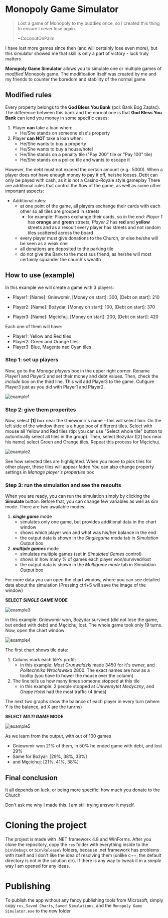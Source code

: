 # Monopoly Game Simulator
> Lost a game of Monopoly to my buddies once, so I created this thing to ensure I never lose again.
> 
> ~CoconutOnPalm

I have lost more games since then (and will certainly lose even more), but this simulator showed me that skill is only a part of victory - luck truly matters

**Monopoly Game Simulator** allows you to simulate one or multiple games of *modified* Monopoly game. The modification itself was created by me and my friends to counter the boredom and stability of the normal game

## Modified rules
Every property belongs to the **God Bless You Bank** (pol: Bank Bóg Zapłać). The difference between this bank and the normal one is that **God Bless You Bank** can lend you money in some specific cases:
1. Player **can** take a loan when:
   - He/She stands on someone else's property
2. Player **can NOT** take a loan when:
   - He/She wants to buy a property
   - He/She wants to buy a house/hotel
   - He/She stands on a penalty tile ("Pay 200" tile or "Pay 100" tile)
   - He/She stands on a police tile and wants to escape it

However, the debt must not exceed the certain amount (e.g.: 5000). When a player does not have enough money to pay it off, he/she looses. Debt can only be payed with cash, as it is not a Casino-Royale style gameplay
There are additional rules that control the flow of the game, as well as some other important aspects:
- Additional rules:
  - at one point of the game, all players exchange their cards with each other so all tiles are grouped in streets
    - for example: Players exchange their cards, so in the end: *Player 1* has **orange** and **green** streets, *Player 2* has **red** and **yellow** streets and as a resoult every player has streets and not random tiles scattered across the board
  - every player must give donations to the Church, or else he/she will be seen as a weak one
  - all donations are deposited to the parking tile
  - do not give the Bank to the most sus friend, as he/she will most certainly squander the church's wealth
 
## How to use (example)
In this example we will create a game with 3 players:
- Player1: [Name]: Gniewomir, [Money on start]: 300, [Debt on start]: 210

- Player2: [Name]: Bożydar,   [Money on start]: 100, [Debt on start]: 370
- Player3: [Name]: Męcichuj,  [Money on start]: 200, [Debt on start]: 420

Each one of them will have:
- Player1: Yellow and Red tiles
- Player2: Green and Orange tiles
- Player3: Blue, Magenta nad Cyan tiles

### Step 1: set up players
Now, go to the *Manage players* box in the upper right corner. Rename Player1 and Player2 and set their money and debt values. Then, check the *include* box on the third line. This will add Player3 to the game. Cufigure Player3 just as you did with Player1 and Player2. 

![example1](https://github.com/CoconutOnPalm/Monopoly-Game-Simulator/assets/62422875/748df19a-3594-42f9-8984-e3b8740840e6)

### Step 2: give them properites
Now, select **[1]** box near the Gniewomir's name - this will select him. On the left side of the window there is a huge box of different tiles. Select with mouse all Yellow and Red tiles (tip: you can use "Select whole tile" button to automtically select all tiles in the group). Then, select Bożydar ([2] box near his name) select Green and Orange tiles. Repeat this process for Męcichuj. 

![example2](https://github.com/CoconutOnPalm/Monopoly-Game-Simulator/assets/62422875/f6c3b2df-921e-4b88-9e4d-cf73284ab5a0)

See how selected tiles are highlighted. When you move to pick tiles for other player, these tiles will appear faded
You can also change property settings in *Manage player's properties* box

### Step 3: run the simulation and see the resoults
When you are ready, you can run the simulation simply by clicking the **Simulate** button. Before that, you can change few variables as well as sim mode. There are two awailable modes:
1. ***single game*** mode
   - simulates only one game, but provides additional data in the chart window
   - shows which player won and what was his/her balance in the end
   - the output data is shown in the *Singlegame mode* tab in *Simulation Output* box
2. ***multiple games*** mode
   - simulates multiple games (set in *Simulated Games* control)
   - shows in how many % of games each player won/survived/lost
   - the output data is shown in the *Multigame mode* tab in *Simulation Output* box

For more data you can open the chart window, where you can see detailed data about the simulation (Pressing ctrl+S will save the image of the window)

**SELECT *SINGLE GAME* MODE**

![example3](https://github.com/CoconutOnPalm/Monopoly-Game-Simulator/assets/62422875/61539a0f-cfca-4ba1-97f3-8d331ba1c523)

in this example: Gniewomir won, Bożydar survived (did not lose the game, but ended with debt) and Męcichuj lost. The whole game took only 19 turns.
Now, open the chart window

![example4](https://github.com/CoconutOnPalm/Monopoly-Game-Simulator/assets/62422875/b5de773e-f8bb-414e-b4b9-fe869a943773)

The first chart shows tile data: 
1. Colums mark each tile's profit:
   - in this example: *Most Grunwaldzki* made 3450 for it's owner, and *Politechnika Wrocławska* 2800. The exact names are how as a tooltip (you have to hower the mouse over the column)
2. The line tells us how many times someone stopped at this tile
   - in this example: 2 people stopped at *Uniwersytet Medyczny*, and *Grape Hotel* had the most traffic (4 times)
  
The next two graphs show the balance of each player in every turn (where Y is the balance, ad X are the tunrns) 

**SELECT *MILTI GAME* MODE**

![example5](https://github.com/CoconutOnPalm/Monopoly-Game-Simulator/assets/62422875/b17bfca8-0d59-4849-8ee9-f495b6e884fa)

As we learn from the output, with out of 100 games
* Gniewomir won 21% of them, in 50% he ended game with debt, and lost 29%
* Same for Bożyar: [29%, 38%, 33%]
* and Męcichuj: [21%, 41%, 38%]

## Final conclusion
It all depends on luck, or being more specific: how much you donate to the Church

Don't ask me why I made this. I am still trying answer it myself.

# Cloning the project
The projest is made with .NET framework 4.8 and WinForms. 
After you clone the repository, copy the `res` folder with everything inside to the `bin\Debug\` or `bin\Release\` folders, because .net framework has problems with itself and I don't like the idea of resolving them (unlike c++, the default directory is not in the solution dir). If there is any way to tweak it in a *simple* way I am opened for any ideas.

# Publishing
To publish the app without any fancy publishing tools from Microsoft, simply copy `res`, `Saved Charts`, `Saved Simulations`, and the `Monopoly Game Simulator.exe` to the new folder
